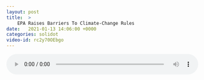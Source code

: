 ```yaml
---
layout: post
title:  >
    EPA Raises Barriers To Climate-Change Rules
date:   2021-01-13 14:06:00 +0000
categories: solidot
video-id: rc2y70OEbgo
---
```


<audio src="/assets/1151e77eb7a75b79a73cdabd0e1e4f97.mp3" style="width: 100%;" controls></audio>

